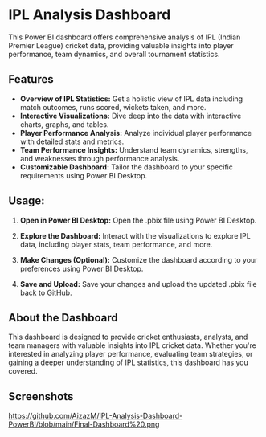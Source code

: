 # IPL Analysis Dashboard

This Power BI dashboard offers comprehensive analysis of IPL (Indian Premier League) cricket data, providing valuable insights into player performance, team dynamics, and overall tournament statistics.

## Features

- **Overview of IPL Statistics:** Get a holistic view of IPL data including match outcomes, runs scored, wickets taken, and more.
- **Interactive Visualizations:** Dive deep into the data with interactive charts, graphs, and tables.
- **Player Performance Analysis:** Analyze individual player performance with detailed stats and metrics.
- **Team Performance Insights:** Understand team dynamics, strengths, and weaknesses through performance analysis.
- **Customizable Dashboard:** Tailor the dashboard to your specific requirements using Power BI Desktop.

## Usage:

1. **Open in Power BI Desktop:** Open the .pbix file using Power BI Desktop.

2. **Explore the Dashboard:** Interact with the visualizations to explore IPL data, including player stats, team performance, and more.

3. **Make Changes (Optional):** Customize the dashboard according to your preferences using Power BI Desktop.

4. **Save and Upload:** Save your changes and upload the updated .pbix file back to GitHub.

## About the Dashboard

This dashboard is designed to provide cricket enthusiasts, analysts, and team managers with valuable insights into IPL cricket data. Whether you're interested in analyzing player performance, evaluating team strategies, or gaining a deeper understanding of IPL statistics, this dashboard has you covered.

## Screenshots

https://github.com/AizazM/IPL-Analysis-Dashboard-PowerBI/blob/main/Final-Dashboard%20.png


